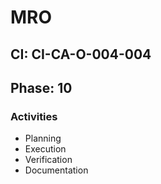 # MRO

## CI: CI-CA-O-004-004
## Phase: 10

### Activities
- Planning
- Execution
- Verification
- Documentation
